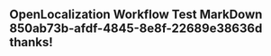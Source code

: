 <properties
ms.topic="hero-topic"
ms.test1="hero-topic"
ms.test2="test"/>

## OpenLocalization Workflow Test MarkDown 850ab73b-afdf-4845-8e8f-22689e38636d thanks!

